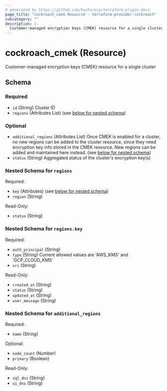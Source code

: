 ```yaml
---
# generated by https://github.com/hashicorp/terraform-plugin-docs
page_title: "cockroach_cmek Resource - terraform-provider-cockroach"
subcategory: ""
description: |-
  Customer-managed encryption keys (CMEK) resource for a single cluster
---
```


# cockroach_cmek (Resource)

Customer-managed encryption keys (CMEK) resource for a single cluster



<!-- schema generated by tfplugindocs -->
## Schema

### Required

- `id` (String) Cluster ID
- `regions` (Attributes List) (see [below for nested schema](#nestedatt--regions))

### Optional

- `additional_regions` (Attributes List) Once CMEK is enabled for a cluster, no new regions can be added to the cluster resource, since they need encryption key info stored in the CMEK resource. New regions can be added and maintained here instead. (see [below for nested schema](#nestedatt--additional_regions))
- `status` (String) Aggregated status of the cluster's encryption key(s)

<a id="nestedatt--regions"></a>
### Nested Schema for `regions`

Required:

- `key` (Attributes) (see [below for nested schema](#nestedatt--regions--key))
- `region` (String)

Read-Only:

- `status` (String)

<a id="nestedatt--regions--key"></a>
### Nested Schema for `regions.key`

Required:

- `auth_principal` (String)
- `type` (String) Current allowed values are 'AWS_KMS' and 'GCP_CLOUD_KMS'
- `uri` (String)

Read-Only:

- `created_at` (String)
- `status` (String)
- `updated_at` (String)
- `user_message` (String)



<a id="nestedatt--additional_regions"></a>
### Nested Schema for `additional_regions`

Required:

- `name` (String)

Optional:

- `node_count` (Number)
- `primary` (Boolean)

Read-Only:

- `sql_dns` (String)
- `ui_dns` (String)


